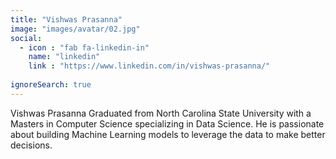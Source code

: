 ```yaml
---
title: "Vishwas Prasanna"
image: "images/avatar/02.jpg"
social:
  - icon : "fab fa-linkedin-in"
    name: "linkedin"
    link : "https://www.linkedin.com/in/vishwas-prasanna/"
    
ignoreSearch: true
---
```


Vishwas Prasanna Graduated from North Carolina State University with a Masters in Computer Science specializing in Data Science. He is passionate about building Machine Learning models to leverage the data to make better decisions.
